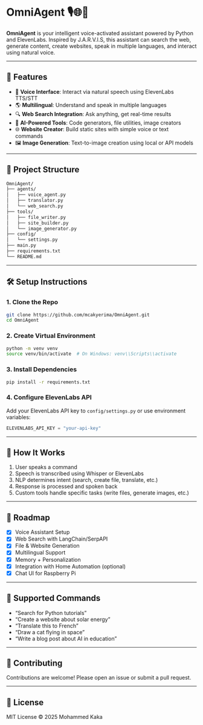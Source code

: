 # OmniAgent 🎙️🌐🤖

**OmniAgent** is your intelligent voice-activated assistant powered by Python and ElevenLabs. Inspired by J.A.R.V.I.S, this assistant can search the web, generate content, create websites, speak in multiple languages, and interact using natural voice.

---

## 🚀 Features

- 🎤 **Voice Interface**: Interact via natural speech using ElevenLabs TTS/STT
- 🌎 **Multilingual**: Understand and speak in multiple languages
- 🔍 **Web Search Integration**: Ask anything, get real-time results
- 🧠 **AI-Powered Tools**: Code generators, file utilities, image creators
- 🌐 **Website Creator**: Build static sites with simple voice or text commands
- 🖼️ **Image Generation**: Text-to-image creation using local or API models

---

## 📁 Project Structure

```bash
OmniAgent/
├── agents/
│   ├── voice_agent.py
│   ├── translator.py
│   └── web_search.py
├── tools/
│   ├── file_writer.py
│   ├── site_builder.py
│   └── image_generator.py
├── config/
│   └── settings.py
├── main.py
├── requirements.txt
└── README.md
```

---

## 🛠️ Setup Instructions

### 1. Clone the Repo
```bash
git clone https://github.com/mcakyerima/OmniAgent.git
cd OmniAgent
```

### 2. Create Virtual Environment
```bash
python -m venv venv
source venv/bin/activate  # On Windows: venv\\Scripts\\activate
```

### 3. Install Dependencies
```bash
pip install -r requirements.txt
```

### 4. Configure ElevenLabs API
Add your ElevenLabs API key to `config/settings.py` or use environment variables:
```python
ELEVENLABS_API_KEY = "your-api-key"
```

---

## 🧠 How It Works

1. User speaks a command
2. Speech is transcribed using Whisper or ElevenLabs
3. NLP determines intent (search, create file, translate, etc.)
4. Response is processed and spoken back
5. Custom tools handle specific tasks (write files, generate images, etc.)

---

## 📌 Roadmap

- [x] Voice Assistant Setup
- [x] Web Search with LangChain/SerpAPI
- [x] File & Website Generation
- [x] Multilingual Support
- [x] Memory + Personalization
- [x] Integration with Home Automation (optional)
- [x] Chat UI for Raspberry Pi

---

## 💬 Supported Commands

- “Search for Python tutorials”
- “Create a website about solar energy”
- “Translate this to French”
- “Draw a cat flying in space”
- “Write a blog post about AI in education”

---

## 🤝 Contributing

Contributions are welcome! Please open an issue or submit a pull request.

---

## 📜 License

MIT License © 2025 Mohammed Kaka
